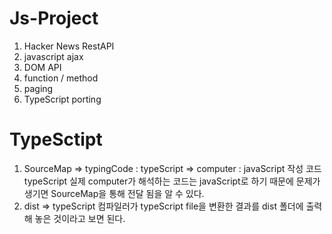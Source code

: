 # Js-Project

1. Hacker News RestAPI 
2. javascript ajax 
3. DOM API
4. function / method 
5. paging
6. TypeScript porting

# TypeSctipt

1. SourceMap 
    => typingCode : typeScript
    => computer : javaScript
    작성 코드 typeScript 실제 computer가 해석하는 코드는 javaScript로 하기 때문에 문제가 생기면 SourceMap을 통해 
    전달 됨을 알 수 있다. 
2. dist 
    => typeScript 컴파일러가 typeScript file을 변환한 결과를
       dist 폴더에 출력해 놓은 것이라고 보면 된다.